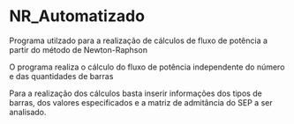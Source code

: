 # NR_Automatizado

Programa utilzado para a realização de cálculos de fluxo de potência a partir do método de Newton-Raphson

O programa realiza o cálculo do fluxo de potência independente do número e das quantidades de barras

Para a realização dos cálculos basta inserir informações dos tipos de barras, dos valores especificados e a matriz de admitância do SEP a ser analisado.
